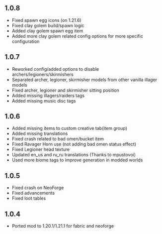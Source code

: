 ## 1.0.8

- Fixed spawn egg icons (on 1.21.6)
- Fixed clay golem build/spawn logic
- Added clay golem spawn egg item
- Added more clay golem related config options for more specific configuration

## 1.0.7

- Reworked config/added options to disable archers/legioners/skirmishers
- Separated archer, legioner, skirmisher models from other vanilla illager models
- Fixed archer, legioner and skirmisher sitting position
- Added missing illagers/raiders tags
- Added missing music disc tags

## 1.0.6

- Added missing items to custom creative tab(item group)
- Added missing translations
- Fixed crash related to bad omen/bucket item
- Fixed Ravager Horn use (not adding bad omen status effect)
- Fixed Legioner head texture
- Updated en_us and ru_ru translations (Thanks to mpustovoi)
- Used more biome tags to improve generation in modded worlds

## 1.0.5

- Fixed crash on NeoForge
- Fixed advancements
- Fixed loot tables

## 1.0.4

- Ported mod to 1.20.1/1.21.1 for fabric and neoforge